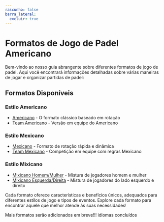```yaml
---
rascunho: false
barra_lateral:
  excluir: true
---
```


# Formatos de Jogo de Padel Americano

Bem-vindo ao nosso guia abrangente sobre diferentes formatos de jogo de padel. Aqui você encontrará informações detalhadas sobre várias maneiras de jogar e organizar partidas de padel:

## Formatos Disponíveis

### Estilo Americano
- [Americano](/pt/americano) - O formato clássico baseado em rotação
- [Team Americano](/pt/team-americano) - Versão em equipe do Americano

### Estilo Mexicano
- [Mexicano](/pt/mexicano) - Formato de rotação rápida e dinâmica
- [Team Mexicano](/pt/team-mexicano) - Competição em equipe com regras Mexicano

### Estilo Mixicano
- [Mixicano Homem/Mulher](/pt/mixicano) - Mistura de jogadores homem e mulher
- [Mixicano Esquerda/Direita](/pt/mixicano) - Mistura de jogadores do lado esquerdo e direito

Cada formato oferece características e benefícios únicos, adequados para diferentes estilos de jogo e tipos de eventos. Explore cada formato para encontrar aquele que melhor atende às suas necessidades!

Mais formatos serão adicionados em breve!!! idiomas concluídos